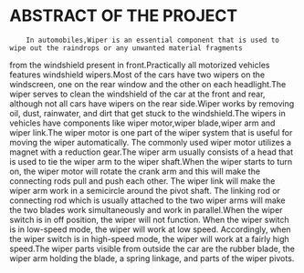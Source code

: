 # ABSTRACT OF THE PROJECT
 
        In automobiles,Wiper is an essential component that is used to wipe out the raindrops or any unwanted material fragments 
from the windshield present in front.Practically all motorized vehicles features windshield wipers.Most of the cars have two wipers 
on the windscreen, one on the rear window and the other on each headlight.The wiper serves to clean the windshield of the car at the
front and rear, although not all cars have wipers on the rear side.Wiper works by removing oil, dust, rainwater, and dirt that get 
stuck to the windshield.The wipers in vehicles have components like wiper motor,wiper blade,wiper arm and wiper link.The wiper motor
is one part of the wiper system that is useful for moving the wiper automatically. The commonly used wiper motor utilizes a magnet 
with a reduction gear.The wiper arm usually consists of a head that is used to tie the wiper arm to the wiper shaft.When the wiper
starts to turn on, the wiper motor will rotate the crank arm and this will make the connecting rods pull and push each other. 
The wiper link will make the wiper arm work in a semicircle around the pivot shaft. The linking rod or connecting rod which is
usually attached to the two wiper arms will make the two blades work simultaneously and work in parallel.When the wiper switch is 
in off position, the wiper will not function. When the wiper switch is in low-speed mode, the wiper will work at low speed. 
Accordingly, when the wiper switch is in high-speed mode, the wiper will work at a fairly high speed.The wiper parts visible from
outside the car are the rubber blade, the wiper arm holding the blade, a spring linkage, and parts of the wiper pivots. 
